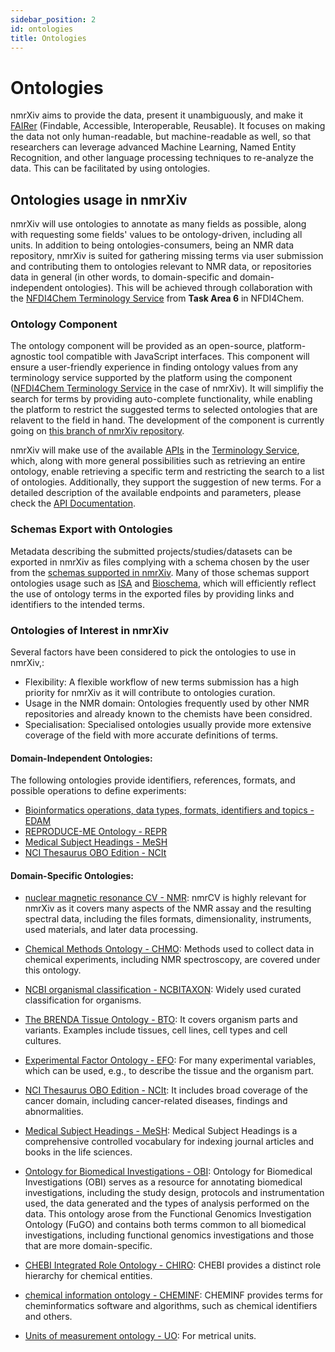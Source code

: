 ```yaml
---
sidebar_position: 2
id: ontologies
title: Ontologies
---
```


# Ontologies
nmrXiv aims to provide the data, present it unambiguously, and make it [FAIRer](https://www.go-fair.org/fair-principles) (Findable, Accessible, Interoperable, Reusable). It focuses on making the data not only human-readable, but machine-readable as well, so that researchers can leverage advanced Machine Learning, Named Entity Recognition, and other language processing techniques to re-analyze the data. This can be facilitated by using ontologies.

## Ontologies usage in nmrXiv
nmrXiv will use ontologies to annotate as many fields as possible, along with requesting some fields' values to be ontology-driven, including all units. In addition to being ontologies-consumers, being an NMR data repository, nmrXiv is suited for gathering missing terms via user submission and contributing them to ontologies relevant to NMR data, or repositories data in general (in other words, to domain-specific and domain-independent ontologies). This will be achieved through collaboration with the [NFDI4Chem Terminology Service](https://terminology.nfdi4chem.de/ts/index) from **Task Area 6** in NFDI4Chem.

### Ontology Component
The ontology component will be provided as an open-source, platform-agnostic tool compatible with JavaScript interfaces. This component will ensure a user-friendly experience in finding ontology values from any terminology service supported by the platform using the component ([NFDI4Chem Terminology Service](https://terminology.nfdi4chem.de/ts/index) in the case of nmrXiv). It will simplifiy the search for terms by providing auto-complete functionality, while enabling the platform to restrict the suggested terms to selected ontologies that are relavent to the field in hand. The development of the component is currently going on [this branch of nmrXiv repository](https://github.com/NFDI4Chem/nmrxiv/tree/ontology-component).

nmrXiv will make use of the available [APIs](https://terminology.nfdi4chem.de/ts/docs/api) in the [Terminology Service](https://terminology.nfdi4chem.de/ts/index), which, along with more general possibilities such as retrieving an entire ontology, enable retrieving a specific term and restricting the search to a list of ontologies. Additionally, they support the suggestion of new terms. For a detailed description of the available endpoints and parameters, please check the [API Documentation](https://terminology.nfdi4chem.de/ts/docs/api).

### Schemas Export with Ontologies 
Metadata describing the submitted projects/studies/datasets can be exported in nmrXiv as files complying with a schema chosen by the user from the [schemas supported in nmrXiv](/docs/introduction/data/data-schema). Many of those schemas support ontologies usage such as [ISA](https://isa-tools.org/) and [Bioschema](https://bioschemas.org/), which will efficiently reflect the use of ontology terms in the exported files by providing links and identifiers to the intended terms.

### Ontologies of Interest in nmrXiv
Several factors have been considered to pick the ontologies to use in nmrXiv,:
- Flexibility: A flexible workflow of new terms submission has a high priority for nmrXiv as it will contribute to ontologies curation. 
- Usage in the NMR domain: Ontologies frequently used by other NMR repositories and already known to the chemists have been considred.
- Specialisation: Specialised ontologies usually provide more extensive coverage of the field with more accurate definitions of terms.

#### Domain-Independent Ontologies:
The following ontologies provide identifiers, references, formats, and possible operations to define experiments:

* [Bioinformatics operations, data types, formats, identifiers and topics - EDAM](https://terminology.nfdi4chem.de/ts/ontologies/edam)
* [REPRODUCE-ME Ontology - REPR](https://www.ebi.ac.uk/ols/ontologies/reproduceme)
* [Medical Subject Headings - MeSH](https://meshb-prev.nlm.nih.gov/treeView)
* [NCI Thesaurus OBO Edition - NCIt](https://www.ebi.ac.uk/ols/ontologies/ncit)

#### Domain-Specific Ontologies:

* [nuclear magnetic resonance CV - NMR](https://terminology.nfdi4chem.de/ts/ontologies/nmrcv):
nmrCV is highly relevant for nmrXiv as it covers many aspects of the NMR assay and the resulting spectral data, including the files formats, dimensionality, instruments, used materials, and later data processing.

* [Chemical Methods Ontology - CHMO](https://terminology.nfdi4chem.de/ts/ontologies/chmo):
 Methods used to collect data in chemical experiments, including NMR spectroscopy, are covered under this ontology.
 
* [NCBI organismal classification - NCBITAXON](https://www.ebi.ac.uk/ols/ontologies/ncbitaxon): 
 Widely used curated classification for organisms.
 
* [The BRENDA Tissue Ontology - BTO](https://www.ebi.ac.uk/ols/ontologies/bto):
 It covers organism parts and variants. Examples include tissues, cell lines, cell types and cell cultures.

* [Experimental Factor Ontology - EFO](https://www.ebi.ac.uk/ols/ontologies/efo):
 For many experimental variables, which can be used, e.g., to describe the tissue and the organism part.
 
* [NCI Thesaurus OBO Edition - NCIt](https://www.ebi.ac.uk/ols/ontologies/ncit): 
It includes broad coverage of the cancer domain, including cancer-related diseases, findings and abnormalities. 

* [Medical Subject Headings - MeSH](https://meshb-prev.nlm.nih.gov/treeView):
 Medical Subject Headings is a comprehensive controlled vocabulary for indexing journal articles and books in the life sciences.

* [Ontology for Biomedical Investigations - OBI](https://terminology.nfdi4chem.de/ts/ontologies/obi):
Ontology for Biomedical Investigations (OBI) serves as a resource for annotating biomedical investigations, including the study design, protocols and instrumentation used, the data generated and the types of analysis performed on the data. This ontology arose from the Functional Genomics Investigation Ontology (FuGO) and contains both terms common to all biomedical investigations, including functional genomics investigations and those that are more domain-specific.

* [CHEBI Integrated Role Ontology - CHIRO](https://terminology.nfdi4chem.de/ts/ontologies/chiro):
CHEBI provides a distinct role hierarchy for chemical entities.
* [chemical information ontology - CHEMINF](https://terminology.nfdi4chem.de/ts/ontologies/cheminf):
CHEMINF provides terms for cheminformatics software and algorithms, such as chemical identifiers and others.

* [Units of measurement ontology - UO](https://terminology.nfdi4chem.de/ts/ontologies/uo):
For metrical units.








